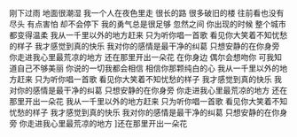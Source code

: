 刚下过雨 地面很潮湿
我一个人在夜色里走
很长的路 很多破旧的楼
往前看也没有尽头
有点害怕 却不会停下
我的勇气总是很足够
忽然之间 你出现的时候
整个城市都变得温柔
我从一千里以外的地方赶来
只为听你唱一首歌
看见你大笑着不知忧愁的样子
我才感觉到真的快乐
我对你的感情是最干净的纠葛
只想安静的在你身旁
你走进我心里最荒凉的地方
还在那里开出一朵花
在你身边 偶尔会想吻你
可我知道自己不够美丽
你说的一切我都会相信
相信你那颗纯白的心
我从一千里以外的地方赶来
只为听你唱一首歌
看见你大笑着不知忧愁的样子
我才感觉到真的快乐
我对你的感情是最干净的纠葛
只想安静的在你身旁
你走进我心里最荒凉的地方
还在那里开出一朵花
我从一千里以外的地方赶来
只为听你唱一首歌
看见你大笑着不知忧愁的样子
我才感觉到真的快乐
我对你的感情是最干净的纠葛
只想安静的在你身旁
你走进我心里最荒凉的地方
]还在那里开出一朵花